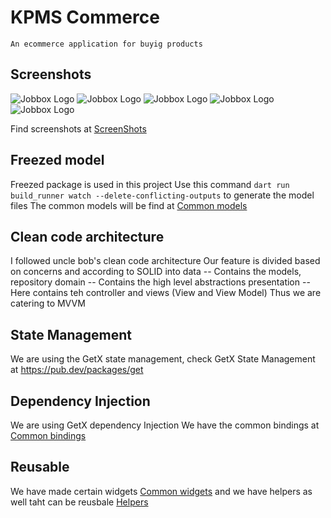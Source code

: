 # KPMS Commerce
    An ecommerce application for buyig products
## Screenshots

![Jobbox Logo](/docs/images/ss1.jpeg)
![Jobbox Logo](/docs/images/ss2.jpeg)
![Jobbox Logo](/docs/images/ss3.jpeg)
![Jobbox Logo](/docs/images/ss4.jpeg)
![Jobbox Logo](/docs/images/ss5.jpeg)

Find screenshots at [ScreenShots](./docs/images)

## Freezed model
Freezed package is used in this project
Use this command
        `dart run build_runner watch --delete-conflicting-outputs`
to generate the model files
The common models will be find at [Common models](./lib/src/core/common/models)

## Clean code architecture
I followed uncle bob's clean code architecture
Our feature is divided based on concerns and according to SOLID into
        data -- Contains the models, repository 
        domain -- Contains the high level abstractions
        presentation -- Here contains teh controller and views (View and View Model)
Thus we are catering to MVVM 

## State Management 
We are using the GetX state management, check GetX State Management at https://pub.dev/packages/get

## Dependency Injection
We are using GetX dependency Injection
We have the common bindings at  [Common bindings](./lib/src/core/bindings/app_bindings.dart)

## Reusable
We have made certain widgets [Common widgets](./lib/src/core/common/widgets/)
and we have helpers as well taht can be reusbale [Helpers](./lib/src/core/helpers)
